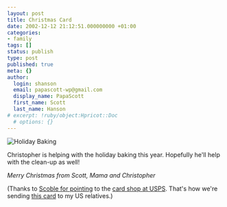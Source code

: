 ```yaml
---
layout: post
title: Christmas Card
date: 2002-12-12 21:12:51.000000000 +01:00
categories:
- family
tags: []
status: publish
type: post
published: true
meta: {}
author:
  login: shanson
  email: papascott-wp@gmail.com
  display_name: PapaScott
  first_name: Scott
  last_name: Hanson
# excerpt: !ruby/object:Hpricot::Doc
  # options: {}
---
```

<p><img src="http://www.papascott.de/images/crhmuffin1102.jpg" border="0" alt="Holiday Baking" title="Holiday Baking" /></p>
<p>Christopher is helping with the holiday baking this year. Hopefully he'll help with the clean-up as well! </p>
<p><em>Merry Christmas from Scott, Mama and Christopher</em></p>
<p>(Thanks to <a href="http://radio.weblogs.com/0001011/2002/12/11.html#a1841">Scoble for pointing</a> to the <a href="http://www.usps.com/holiday/greeting.htm">card shop at USPS</a>. That's how we're sending <a href="http://www.papascott.de/images/xmas2002.pdf" title="Inside of card as pdf">this card</a> to my US relatives.)</p>
